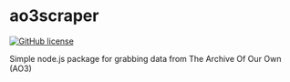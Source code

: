 # ao3scraper

[![GitHub license](https://img.shields.io/github/license/displayportdog/ao3scraper?style=for-the-badge)](https://github.com/displayportdog/ao3scraper/blob/main/LICENSE)

Simple node.js package for grabbing data from The Archive Of Our Own (AO3) 